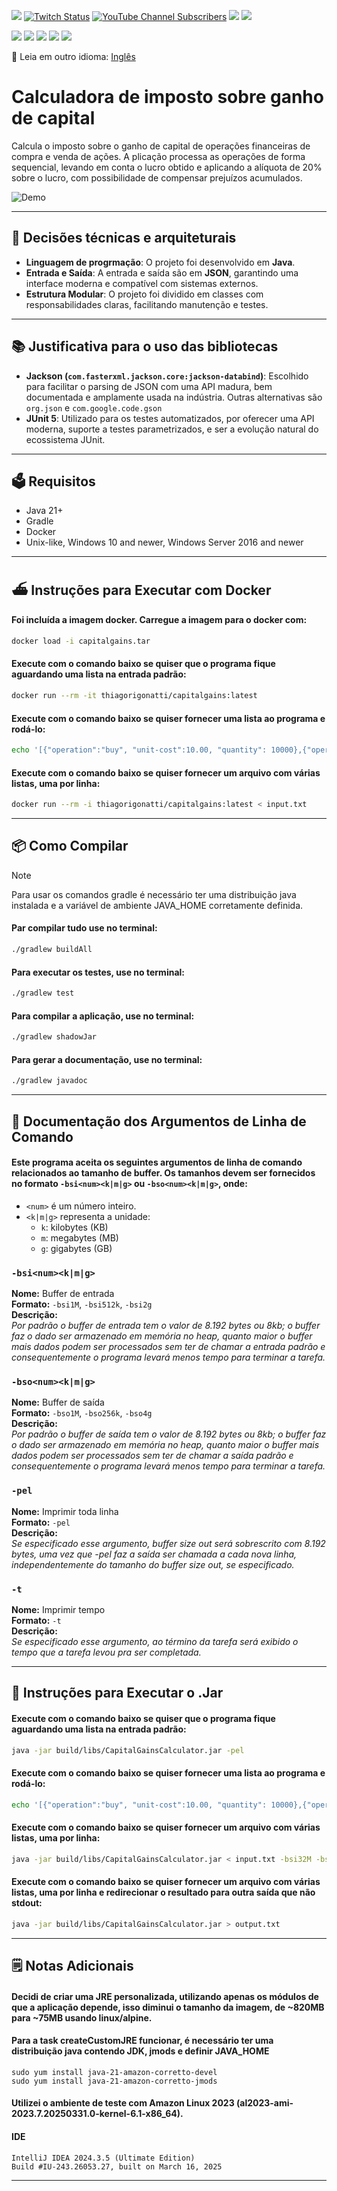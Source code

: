 [![](https://img.shields.io/discord/677642178083946580?color=%23768ACF&label=Discord)](https://discord.gg/U8NcPcHxW3) [![Twitch Status](https://img.shields.io/twitch/status/thiagorigonatti?label=Twitch)](https://twitch.tv/thiagorigonatti)
[![YouTube Channel Subscribers](https://img.shields.io/youtube/channel/subscribers/UCEDjQf5cEkH4320GevAitUA?label=Thiago%20Rigonatti)](https://www.youtube.com/thiagorigonatti)
[![](https://img.shields.io/badge/Linked-In-blue)](https://www.linkedin.com/in/thiagorigonatti/)
[![](https://img.shields.io/badge/Udemy-2%20Courses-blueviolet)](https://www.udemy.com/user/thiago-rigonatti-2/)

[![](https://img.shields.io/badge/GitHub-Repository-white)](https://github.com/thiagorigonatti/capital-gains/)
[![](https://img.shields.io/badge/Download-Jenkins-purple.svg)](https://jenkins.thecoders.com.br/job/capital-gains/)
[![](https://img.shields.io/badge/Javadoc-Overview-magenta)](https://thiagorigonatti.github.io/capital-gains/)
[![](https://img.shields.io/badge/License-AGPL3.0-darkgreen)](https://github.com/thiagorigonatti/capital-gains/blob/main/LICENSE)
[![](https://img.shields.io/badge/Docker-Image-aqua)](https://hub.docker.com/repository/docker/thiagorigonatti/capitalgains/tags)

📄 Leia em outro idioma: [Inglês](README_EN.md)

# Calculadora de imposto sobre ganho de capital
Calcula o imposto sobre o ganho de capital de operações financeiras de compra e venda de ações. A plicação processa as operações de forma sequencial, levando em conta o lucro obtido e aplicando a alíquota de 20% sobre o lucro, com possibilidade de compensar prejuízos acumulados.

![Demo](demo.gif)

---
## 📐 Decisões técnicas e arquiteturais
- **Linguagem de progrmação**: O projeto foi desenvolvido em **Java**.
- **Entrada e Saída**: A entrada e saída são em **JSON**, garantindo uma interface moderna e compatível com sistemas externos.
- **Estrutura Modular**: O projeto foi dividido em classes com responsabilidades claras, facilitando manutenção e testes.
---
## 📚 Justificativa para o uso das bibliotecas
- **Jackson (`com.fasterxml.jackson.core:jackson-databind`)**: Escolhido para facilitar o parsing de JSON com uma API madura, bem documentada e amplamente usada na indústria. Outras alternativas são `org.json` e `com.google.code.gson`
- **JUnit 5**: Utilizado para os testes automatizados, por oferecer uma API moderna, suporte a testes parametrizados, e ser a evolução natural do ecossistema JUnit.
---
## 🗳️ Requisitos
- Java 21+
- Gradle
- Docker
- Unix-like, Windows 10 and newer, Windows Server 2016 and newer
---
## ⛴️ Instruções para Executar com Docker
#### **Foi incluída a imagem docker. Carregue a imagem para o docker com**:
```bash
docker load -i capitalgains.tar
```
#### **Execute com o comando baixo se quiser que o programa fique aguardando uma lista na entrada padrão**:
```bash
docker run --rm -it thiagorigonatti/capitalgains:latest
```
#### **Execute com o comando baixo se quiser fornecer uma lista ao programa e rodá-lo**:
```bash
echo '[{"operation":"buy", "unit-cost":10.00, "quantity": 10000},{"operation":"sell", "unit-cost":5.00, "quantity": 5000},{"operation":"sell", "unit-cost":20.00, "quantity": 3000}]' | docker run --rm -i thiagorigonatti/capitalgains:latest
```
#### **Execute com o comando baixo se quiser fornecer um arquivo com várias listas, uma por linha**:
```bash
docker run --rm -i thiagorigonatti/capitalgains:latest < input.txt
```
---
## 📦 Como Compilar
> [!NOTE]
> Para usar os comandos gradle é necessário ter uma distribuição java instalada e a variável de ambiente JAVA_HOME corretamente definida.
#### **Par compilar tudo use no terminal**:
```bash
./gradlew buildAll
```
#### **Para executar os testes, use no terminal**:
```bash
./gradlew test
```
#### **Para compilar a aplicação, use no terminal**:
```bash
./gradlew shadowJar
```
#### **Para gerar a documentação, use no terminal**:
```bash
./gradlew javadoc
```
---
## 📗 Documentação dos Argumentos de Linha de Comando

#### Este programa aceita os seguintes argumentos de linha de comando relacionados ao tamanho de buffer. Os tamanhos devem ser fornecidos no formato `-bsi<num><k|m|g>` ou `-bso<num><k|m|g>`, onde:

- `<num>` é um número inteiro.
- `<k|m|g>` representa a unidade:
  - `k`: kilobytes (KB)
  - `m`: megabytes (MB)
  - `g`: gigabytes (GB)

### `-bsi<num><k|m|g>`

**Nome:** Buffer de entrada  
**Formato:** `-bsi1M`, `-bsi512k`, `-bsi2g`  
**Descrição:**  
_Por padrão o buffer de entrada tem o valor de 8.192 bytes ou 8kb; o buffer faz o dado ser armazenado em memória no heap, quanto maior o buffer mais dados podem ser processados sem ter de chamar a entrada padrão e consequentemente o programa levará menos tempo para terminar a tarefa._

### `-bso<num><k|m|g>`

**Nome:** Buffer de saída  
**Formato:** `-bso1M`, `-bso256k`, `-bso4g`  
**Descrição:**  
_Por padrão o buffer de saída tem o valor de 8.192 bytes ou 8kb; o buffer faz o dado ser armazenado em memória no heap, quanto maior o buffer mais dados podem ser processados sem ter de chamar a saída padrão e consequentemente o programa levará menos tempo para terminar a tarefa._

### `-pel`

**Nome:** Imprimir toda linha  
**Formato:** `-pel`  
**Descrição:**  
_Se especificado esse argumento, buffer size out será sobrescrito com 8.192 bytes, uma vez que -pel faz a saída ser chamada a cada nova linha, independentemente do tamanho do buffer size out, se especificado._

### `-t`

**Nome:** Imprimir tempo  
**Formato:** `-t`  
**Descrição:**  
_Se especificado esse argumento, ao término da tarefa será exibido o tempo que a tarefa levou pra ser completada._

---
## 🫙 Instruções para Executar o .Jar

#### **Execute com o comando baixo se quiser que o programa fique aguardando uma lista na entrada padrão**:
```bash
java -jar build/libs/CapitalGainsCalculator.jar -pel
```
#### **Execute com o comando baixo se quiser fornecer uma lista ao programa e rodá-lo**:
```bash
echo '[{"operation":"buy", "unit-cost":10.00, "quantity": 10000},{"operation":"sell", "unit-cost":5.00, "quantity": 5000},{"operation":"sell", "unit-cost":20.00, "quantity": 3000}]' | java -jar build/libs/CapitalGainsCalculator.jar
```
#### **Execute com o comando baixo se quiser fornecer um arquivo com várias listas, uma por linha**:
```bash
java -jar build/libs/CapitalGainsCalculator.jar < input.txt -bsi32M -bso10M
```
#### **Execute com o comando baixo se quiser fornecer um arquivo com várias listas, uma por linha e redirecionar o resultado para outra saída que não stdout**:
```bash
java -jar build/libs/CapitalGainsCalculator.jar > output.txt
```
---
## 🗒️ Notas Adicionais

#### Decidi de criar uma JRE personalizada, utilizando apenas os módulos de que a aplicação depende, isso diminui o tamanho da imagem, de ~820MB para ~75MB usando linux/alpine.

#### Para a task createCustomJRE funcionar, é necessário ter uma distribuição java contendo JDK, jmods e definir JAVA_HOME

`sudo yum install java-21-amazon-corretto-devel`  
`sudo yum install java-21-amazon-corretto-jmods`

#### Utilizei o ambiente de teste com Amazon Linux 2023 (al2023-ami-2023.7.20250331.0-kernel-6.1-x86_64).

#### IDE
```
IntelliJ IDEA 2024.3.5 (Ultimate Edition)
Build #IU-243.26053.27, built on March 16, 2025
```
---
